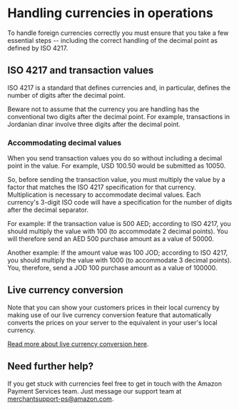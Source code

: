 Handling currencies in operations
=================

To handle foreign currencies correctly you must ensure that you take a
few essential steps -- including the correct handling of the decimal
point as defined by ISO 4217.

ISO 4217 and transaction values
-------------------------------

ISO 4217 is a standard that defines currencies and, in particular,
defines the number of digits after the decimal point.

Beware not to assume that the currency you are handling has the
conventional two digits after the decimal point. For example,
transactions in Jordanian dinar involve three digits after the decimal
point.

### Accommodating decimal values

When you send transaction values you do so without including a decimal
point in the value. For example, USD 100.50 would be submitted as 10050.

So, before sending the transaction value, you must multiply the value by
a factor that matches the ISO 4217 specification for that currency.
Multiplication is necessary to accommodate decimal values. Each
currency's 3-digit ISO code will have a specification for the number of
digits after the decimal separator.

For example: If the transaction value is 500 AED; according to ISO 4217,
you should multiply the value with 100 (to accommodate 2 decimal
points). You will therefore send an AED 500 purchase amount as a value
of 50000.

Another example: If the amount value was 100 JOD; according to ISO 4217,
you should multiply the value with 1000 (to accommodate 3 decimal
points). You, therefore, send a JOD 100 purchase amount as a value of
100000.

Live currency conversion
------------------------

Note that you can show your customers prices in their local currency by
making use of our live currency conversion feature that automatically
converts the prices on your server to the equivalent in your user's
local currency.

[Read more about live currency conversion here](42.md).

Need further help?
------------------

If you get stuck with currencies feel free to get in touch with the
Amazon Payment Services team. Just message our support team at
<merchantsupport-ps@amazon.com>.
